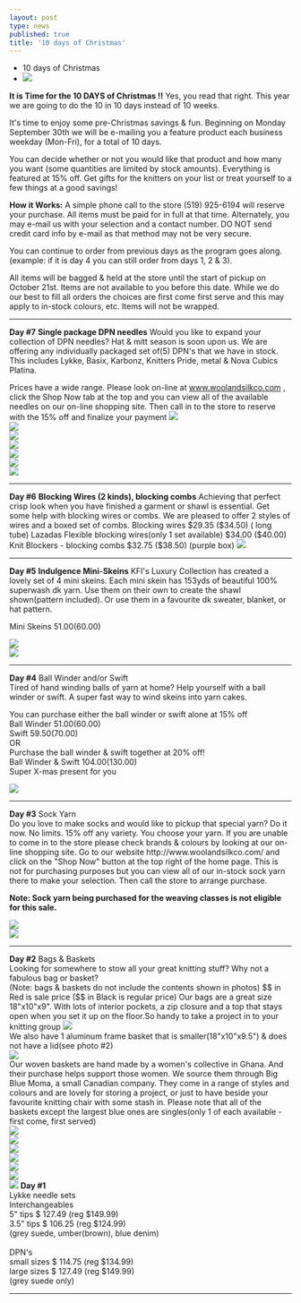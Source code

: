 ```yaml
---
layout: post
type: news
published: true
title: '10 days of Christmas'
---
```


- 10 days of Christmas
- <img src="/img/2019xmas.jpg" />
<strong>It is Time for the 10 DAYS of Christmas !!</strong> Yes, you read that right. This year we are going to do the 10 in 10 days instead of 10 weeks.

It's time to enjoy some pre-Christmas savings & fun. Beginning on Monday September 30th we will be e-mailing you a feature product each business weekday (Mon-Fri), for a total of 10 days.

You can decide whether or not you would like that product and how many you want (some quantities are limited by stock amounts). Everything is featured at 15% off. Get gifts for the knitters on your list or treat yourself to a few things at a good savings!

<strong>How it Works:</strong>
A simple phone call to the store (519) 925-6194 will reserve your purchase. All items must be paid for in full at that time. Alternately, you may e-mail us with your selection and a contact number. DO NOT send credit card info by e-mail as that method may not be very secure.

You can continue to order from previous days as the program goes along. (example: if it is day 4 you can still order from days 1, 2 & 3).

All items will be bagged & held at the store until the start of pickup on October 21st. Items are not available to you before this date. While we do our best to fill all orders the choices are first come first serve and this may apply to in-stock colours, etc. Items will not be wrapped.<br />
<hr />
<strong>Day #7</strong>
<strong>Single package DPN needles</strong>
Would you like to expand your collection of DPN needles? Hat & mitt season is soon upon us. We are offering any individually packaged set of(5) DPN's that we have in stock. This includes Lykke, Basix, Karbonz, Knitters Pride, metal & Nova Cubics Platina.

Prices have a wide range. Please look on-line at www.woolandsilkco.com , click the Shop Now tab at the top and you can view all of the available needles on our on-line shopping site. Then call in to the store to reserve with the 15% off and finalize your payment
<img src="/img/day7_photo1.jpg" /><br />
<img src="/img/day7_photo2.jpg" /><br />
<img src="/img/day7_photo3.jpg" /><br />
<img src="/img/day7_photo4.jpg" /><br />
<img src="/img/day7_photo5.jpg" /><br />
<img src="/img/day7_photo6.jpg" /><br />
<img src="/img/day7_photo7.jpg" /><br />

<hr />
<strong>Day #6</strong>
<strong>Blocking Wires (2 kinds), blocking combs</strong>
Achieving that perfect crisp look when you have finished a garment or shawl is essential. Get some help with blocking wires or combs. We are pleased to offer 2 styles of wires and a boxed set of combs.
Blocking wires  $29.35 ($34.50) ( long tube)
Lazadas Flexible blocking wires(only 1 set available)  
$34.00 ($40.00)
Knit Blockers - blocking combs  $32.75 ($38.50) (purple box)
<img src="/img/blocking_wires.jpg" />
<hr />
<strong>Day #5</strong>
<strong>Indulgence Mini-Skeins</strong>
KFI's Luxury Collection has created a lovely set of 4 mini skeins. Each mini skein has 153yds of beautiful 100% superwash dk yarn. Use them on their own to create the shawl shown(pattern included). Or use them in a favourite dk sweater, blanket, or hat  pattern.

Mini Skeins  $51.00 ($60.00)

<img src="/img/day5_photo1.jpg" /><br />
<img src="/img/day5_photo2.jpg" />

<hr />

<strong>Day #4</strong>
Ball Winder and/or Swift<br />
Tired of hand winding balls of yarn at home? Help yourself with a ball winder or swift. A super fast way to wind skeins into yarn cakes.

You can purchase either the ball winder or swift alone at 15% off<br />
Ball Winder  $51.00 ($60.00)<br />
Swift  $59.50 ($70.00)<br />
OR<br />
Purchase the ball winder & swift together at 20% off!<br />
Ball Winder & Swift  $104.00 ($130.00)<br />
Super X-mas present for you

<img src="/img/day4_photo1.jpg" />
<hr />
<strong>Day #3</strong>
Sock Yarn<br />
Do you love to make socks and would like to pickup that special yarn? Do it now. No limits. 15% off any variety.
You choose your yarn. If you are unable to come in to the store please check brands & colours by looking at our on-line shopping site. 
Go to our website  http://www.woolandsilkco.com/ and click on the "Shop Now" button at the top right of the home page. This is not for purchasing purposes but you can view all of our in-stock sock yarn there to make your selection. Then call the store to arrange purchase.

<strong>Note: Sock yarn being purchased for the weaving classes is not eligible for this sale.</strong>

<img src="/img/day3_photo1.jpg" /><br />
<img src="/img/day3_photo2.jpg" />
<hr />
<strong>Day #2</strong>
Bags & Baskets<br />
Looking for somewhere to stow all your great knitting stuff?  Why not a fabulous bag or basket?<br />
(Note: bags & baskets do not include the contents shown in photos)
$$ in Red is sale price ($$ in Black is regular price)
Our bags are a great size 18"x10"x9". With lots of interior pockets, a zip closure and a top that stays open when you set it up on the floor.So handy to take a project in to your knitting group
<img src="/img/day2_photo1.jpg" /><br />
We also have 1 aluminum frame basket that is smaller(18"x10"x9.5") & does not have a lid(see photo #2)<br />
<img src="/img/day2_photo2.jpg" /><br />
Our woven baskets are hand made by a women's collective in Ghana. And their purchase helps support those women. We source them through Big Blue Moma, a small Canadian company. They come in a range of styles and colours and are lovely for storing a project, or just to have beside your favourite knitting chair with some stash in.
Please note that all of the baskets except the largest blue ones are singles(only 1 of each available - first come, first served)<br />
<img src="/img/day2_basket1.jpg" /><br />
<img src="/img/day2_basket2.jpg" /><br />
<img src="/img/day2_basket3.jpg" /><br />
<img src="/img/day2_basket4.jpg" /><br />
<img src="/img/day2_basket5.jpg" /><br />
<img src="/img/day2_basket6.jpg" /><br />


<img src="/img/xmas2019_day1needles.jpg" />
<strong>Day #1</strong> <br />
Lykke needle sets <br />
Interchangeables<br />
5" tips   $ 127.49     (reg $149.99)<br />
3.5" tips  $ 106.25   (reg $124.99)<br />
(grey suede, umber(brown), blue denim)<br />
<br />
DPN's <br />  
small sizes  $ 114.75    (reg $134.99)<br />
large sizes   $ 127.49     (reg $149.99)<br />
(grey suede only)

<hr >

